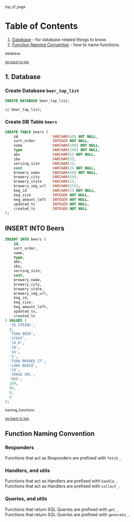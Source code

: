 <!-- checkout markdown snippets: pagetop, goback, makelinks, atag, ltag for making links to top of page, and elsewhere -->

<sub><a name="top_of_page">top_of_page</a></sub>
 
# Table of Contents 

1. [Database](#database) - for database related things to know.
2. [Function Naming Convertion](#naming_functions) - how to name functions.

<sub><a name="database">database</a></sub>
  
<sub>[go back to top](#top_of_page)</sub>  

## 1. Database 

### Create Database `beer_tap_list`

```sql
CREATE DATABASE beer_tap_list;

\c beer_tap_list;
```

### Create DB Table `beers`

```sql
CREATE TABLE beers (
    id                VARCHAR(40) NOT NULL,
    sort_order        INTEGER NOT NULL,
    name              VARCHAR(100) NOT NULL,
    type              VARCHAR(100) NOT NULL,
    abv               VARCHAR(5) NOT NULL,
    ibu               VARCHAR(3),
    serving_size      VARCHAR(3),
    cost              VARCHAR(2) NOT NULL,
    brewery_name      VARCHAR(60) NOT NULL,
    brewery_city      VARCHAR(60),
    brewery_state     VARCHAR(2),
    brewery_img_url   VARCHAR(255), 
    keg_id            VARCHAR(3) NOT NULL,
    keg_size          INTEGER NOT NULL, 
    keg_amount_left   INTEGER NOT NULL,
    updated_ts        INTEGER NOT NULL,
    created_ts        INTEGER NOT NULL
);
```

## INSERT INTO Beers

```sql
INSERT INTO beers (
    id,
    sort_order,
    name,
    type,
    abv,
    ibu,
    serving_size,
    cost,
    brewery_name,
    brewery_city,
    brewery_state,
    brewery_img_url,
    keg_id,
    keg_size,
    keg_amount_left,
    updated_ts,
    created_ts
) VALUES (
  'ID STRING',
  0,
  'TUAN BEER',
  'STOUT',
  '10.0',
  '20',
  '16',
  '5',
  'TUAN BREWED IT',
  'LONG BEACH',
  'CA',
  'IMAGE URL',
  'KEG',
  100,
  90,
  0,
  0
);
```

<sub><a name="naming_functions">naming_functions</a></sub>  
  
<sub>[go back to top](#top_of_page)</sub>  

## Function Naming Convention

### Responders

Functions that act as Responders are prefixed with `fetch_`.

### Handlers, and utils

Functions that act as Handlers are prefixed with `handle_`.  
Functions that act as Handlers are prefixed with `collect_`.  

### Queries, and utils

Functions that return SQL Queries are prefixed with `get_`.  
Functions that return SQL Queries are prefixed with `generate_`.  

